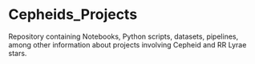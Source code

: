 # Cepheids_Projects
Repository containing Notebooks, Python scripts, datasets, pipelines, among other information about projects involving Cepheid and RR Lyrae stars.
